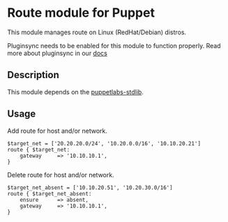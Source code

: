 # Route module for Puppet

This module manages route on Linux (RedHat/Debian) distros. 

Pluginsync needs to be enabled for this module to function properly.
Read more about pluginsync in our [docs](http://docs.puppetlabs.com/guides/plugins_in_modules.html#enabling-pluginsync)

## Description

This module depends on the [puppetlabs-stdlib](https://github.com/puppetlabs/puppetlabs-stdlib).

## Usage

Add route for host and/or network.

    $target_net = ['20.20.20.0/24', '10.20.0.0/16', '10.10.20.21']
    route { $target_net: 
        gateway     => '10.10.10.1',
    }

Delete route for host and/or network.

    $target_net_absent = ['10.10.20.51', '10.20.30.0/16']
    route { $target_net_absent:
        ensure      => absent,
        gateway     => '10.10.10.1',
    }
